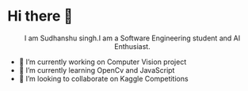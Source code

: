   # Hi there 👋

                                                              
  <center> I am Sudhanshu singh.I am a Software Engineering student and AI Enthusiast. </center>



- 🔭 I’m currently working on Computer Vision project
- 🌱 I’m currently learning OpenCv and JavaScript
- 👯 I’m looking to collaborate on Kaggle Competitions

